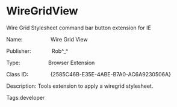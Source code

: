 # WireGridView
Wire Grid Stylesheet command bar button extension for IE

Name:                   Wire Grid View

Publisher:              Rob^_^

Type:                   Browser Extension

Class ID:               {2585C46B-E35E-4ABE-B7A0-AC6A9230506A}

Description: Tools extension to apply a wiregrid stylesheet.

Tags:developer
